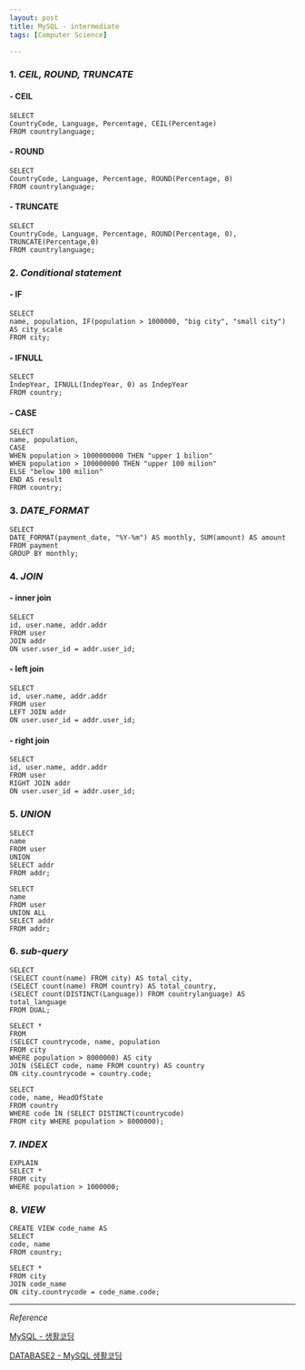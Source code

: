 ```yaml
---
layout: post
title: MySQL - intermediate
tags: [Computer Science]

---
```




### 1. *CEIL, ROUND, TRUNCATE*

#### - CEIL

```
SELECT
CountryCode, Language, Percentage, CEIL(Percentage)
FROM countrylanguage;
```

#### - ROUND

```
SELECT
CountryCode, Language, Percentage, ROUND(Percentage, 0)
FROM countrylanguage;
```

#### - TRUNCATE

```
SELECT
CountryCode, Language, Percentage, ROUND(Percentage, 0), TRUNCATE(Percentage,0)
FROM countrylanguage;
```


### 2. *Conditional statement*

#### - IF

```
SELECT
name, population, IF(population > 1000000, "big city", "small city") AS city_scale
FROM city;
```

#### - IFNULL

```
SELECT
IndepYear, IFNULL(IndepYear, 0) as IndepYear
FROM country;
```

#### - CASE

```
SELECT
name, population,
CASE
WHEN population > 1000000000 THEN "upper 1 bilion"
WHEN population > 100000000 THEN "upper 100 milion"
ELSE "below 100 milion"
END AS result
FROM country;
```


### 3. *DATE_FORMAT*

```
SELECT
DATE_FORMAT(payment_date, "%Y-%m") AS monthly, SUM(amount) AS amount
FROM payment
GROUP BY monthly;
```

### 4. *JOIN*

#### - inner join

```
SELECT
id, user.name, addr.addr
FROM user
JOIN addr
ON user.user_id = addr.user_id;
```

#### - left join

```
SELECT
id, user.name, addr.addr
FROM user
LEFT JOIN addr
ON user.user_id = addr.user_id;
```

#### - right join

```
SELECT
id, user.name, addr.addr
FROM user
RIGHT JOIN addr
ON user.user_id = addr.user_id;
```

### 5. *UNION*

```
SELECT
name
FROM user
UNION
SELECT addr
FROM addr;
```

```
SELECT
name
FROM user
UNION ALL
SELECT addr
FROM addr;
```

### 6. *sub-query*

```
SELECT
(SELECT count(name) FROM city) AS total_city,
(SELECT count(name) FROM country) AS total_country,
(SELECT count(DISTINCT(Language)) FROM countrylanguage) AS total_language
FROM DUAL;
```

```
SELECT *
FROM
(SELECT countrycode, name, population
FROM city
WHERE population > 8000000) AS city
JOIN (SELECT code, name FROM country) AS country
ON city.countrycode = country.code;
```


```
SELECT
code, name, HeadOfState
FROM country
WHERE code IN (SELECT DISTINCT(countrycode)
FROM city WHERE population > 8000000);
```

### 7. *INDEX*

```
EXPLAIN
SELECT *
FROM city
WHERE population > 1000000;
```

### 8. *VIEW*

```
CREATE VIEW code_name AS
SELECT
code, name
FROM country;
```

```
SELECT *
FROM city
JOIN code_name
ON city.countrycode = code_name.code;
```



***

*Reference*


[MySQL - 생활코딩](https://opentutorials.org/course/195)

[DATABASE2 - MySQL 생활코딩](https://opentutorials.org/course/3161)

